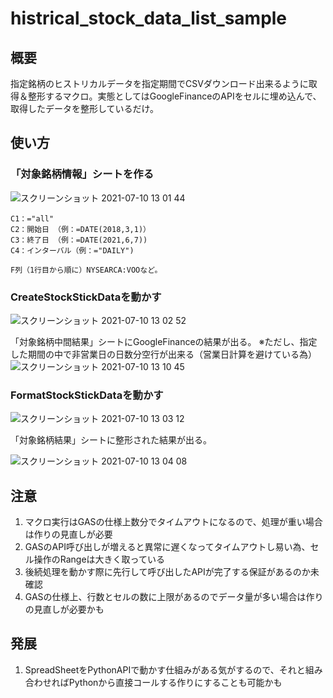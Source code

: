 # histrical_stock_data_list_sample

## 概要

指定銘柄のヒストリカルデータを指定期間でCSVダウンロード出来るように取得＆整形するマクロ。実態としてはGoogleFinanceのAPIをセルに埋め込んで、取得したデータを整形しているだけ。

## 使い方

### 「対象銘柄情報」シートを作る

![スクリーンショット 2021-07-10 13 01 44](https://user-images.githubusercontent.com/49355629/125151003-0079a380-e17f-11eb-9cfb-935cc34d3a23.png)
```
C1：="all"
C2：開始日 （例：=DATE(2018,3,1)）
C3：終了日 （例：=DATE(2021,6,7))
C4：インターバル（例：="DAILY")

F列（1行目から順に）NYSEARCA:VOOなど。
```

### CreateStockStickDataを動かす

![スクリーンショット 2021-07-10 13 02 52](https://user-images.githubusercontent.com/49355629/125151047-564e4b80-e17f-11eb-8113-afeec7387efa.png)

「対象銘柄中間結果」シートにGoogleFinanceの結果が出る。
※ただし、指定した期間の中で非営業日の日数分空行が出来る（営業日計算を避けている為）
![スクリーンショット 2021-07-10 13 10 45](https://user-images.githubusercontent.com/49355629/125151182-42571980-e180-11eb-81fb-f1e229ff5792.png)

### FormatStockStickDataを動かす

![スクリーンショット 2021-07-10 13 03 12](https://user-images.githubusercontent.com/49355629/125151057-623a0d80-e17f-11eb-9c32-c4e63ae93fc0.png)

「対象銘柄結果」シートに整形された結果が出る。

![スクリーンショット 2021-07-10 13 04 08](https://user-images.githubusercontent.com/49355629/125151062-66fec180-e17f-11eb-9894-c963ceabb4f1.png)

## 注意

1. マクロ実行はGASの仕様上数分でタイムアウトになるので、処理が重い場合は作りの見直しが必要
2. GASのAPI呼び出しが増えると異常に遅くなってタイムアウトし易い為、セル操作のRangeは大きく取っている
3. 後続処理を動かす際に先行して呼び出したAPIが完了する保証があるのか未確認
4. GASの仕様上、行数とセルの数に上限があるのでデータ量が多い場合は作りの見直しが必要かも

## 発展

1. SpreadSheetをPythonAPIで動かす仕組みがある気がするので、それと組み合わせればPythonから直接コールする作りにすることも可能かも
